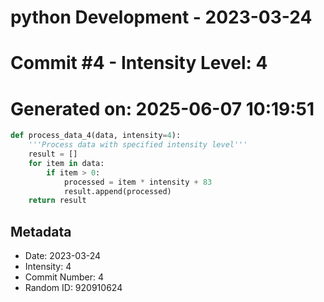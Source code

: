﻿# python Development - 2023-03-24
# Commit #4 - Intensity Level: 4
# Generated on: 2025-06-07 10:19:51
```python
def process_data_4(data, intensity=4):
    '''Process data with specified intensity level'''
    result = []
    for item in data:
        if item > 0:
            processed = item * intensity + 83
            result.append(processed)
    return result
```
## Metadata
- Date: 2023-03-24
- Intensity: 4
- Commit Number: 4
- Random ID: 920910624
